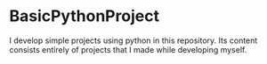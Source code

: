 # BasicPythonProject
I develop simple projects using python in this repository. Its content consists entirely of projects that I made while developing myself.
